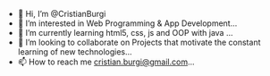 - 👋 Hi, I’m @CristianBurgi
- 👀 I’m interested in Web Programming & App Development...
- 🌱 I’m currently learning html5, css, js and OOP with java ...
- 💞️ I’m looking to collaborate on Projects that motivate the constant learning of new technologies...
- 📫 How to reach me cristian.burgi@gmail.com...


<!---
CristianBurgi/CristianBurgi is a ✨ special ✨ repository because its `README.md` (this file) appears on your GitHub profile.
You can click the Preview link to take a look at your changes.
--->
